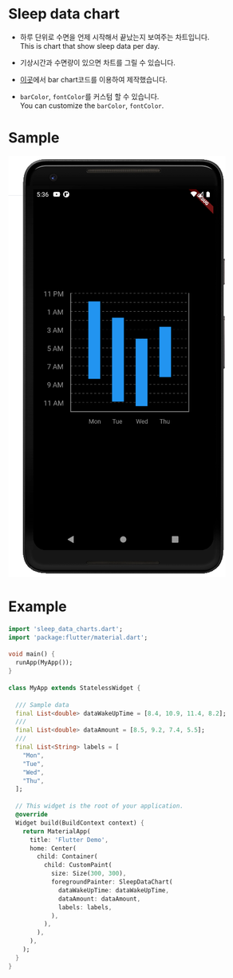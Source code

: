 # Sleep data chart

- 하루 단위로 수면을 언제 시작해서 끝났는지 보여주는 차트입니다.  
This is chart that show sleep data per day.

- 기상시간과 수면량이 있으면 차트를 그릴 수 있습니다.

- [이곳](https://software-creator.tistory.com/23)에서 bar chart코드를 이용하여 제작했습니다. 

- `barColor`, `fontColor`를 커스텀 할 수 있습니다.  
You can customize the `barColor`, `fontColor`.

# Sample 

![image](/assets/images/sleep_data_chart.png)

# Example

```dart 
import 'sleep_data_charts.dart';
import 'package:flutter/material.dart';

void main() {
  runApp(MyApp());
}

class MyApp extends StatelessWidget {

  /// Sample data
  final List<double> dataWakeUpTime = [8.4, 10.9, 11.4, 8.2];
  /// 
  final List<double> dataAmount = [8.5, 9.2, 7.4, 5.5];
  /// 
  final List<String> labels = [
    "Mon",
    "Tue",
    "Wed",
    "Thu",
  ];
  
  // This widget is the root of your application.
  @override
  Widget build(BuildContext context) {
    return MaterialApp(
      title: 'Flutter Demo',
      home: Center(
        child: Container(
          child: CustomPaint(
            size: Size(300, 300),
            foregroundPainter: SleepDataChart(
              dataWakeUpTime: dataWakeUpTime,
              dataAmount: dataAmount,
              labels: labels,
            ),
          ),
        ),
      ),
    );
  }
}
```
